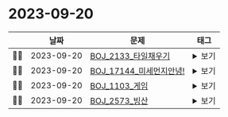 # 2023-09-20


|      |    날짜    | <center>문제</center>                                     | <center>태그</center>                                         |
| :--- | :--------: | :-------------------------------------------------------- | :------------------------------------------------------------ |
|👊🏼| 2023-09-20 | [BOJ_2133_타일채우기](https://www.acmicpc.net/problem/2133) | <details><summary>보기</summary><div markdown="1">`#다이나믹 프로그래밍`</div></details>  |
|👊🏼| 2023-09-20 | [BOJ_17144_미세먼지안녕!](https://www.acmicpc.net/problem/17144) | <details><summary>보기</summary><div markdown="1">`#구현 #시뮬레이션`</div></details>  |
|👊🏼| 2023-09-20 | [BOJ_1103_게임](https://www.acmicpc.net/problem/1103) | <details><summary>보기</summary><div markdown="1">`#다이나믹 프로그래밍 #그래프 이론 #그래프 탐색 #깊이 우선 탐색`</div></details>  |
|👊🏼| 2023-09-20 | [BOJ_2573_빙산](https://www.acmicpc.net/problem/2573) | <details><summary>보기</summary><div markdown="1">`#구현 #그래프 이론 #그래프 탐색 #너비 우선 탐색 #깊이 우선 탐색`</div></details>  |
